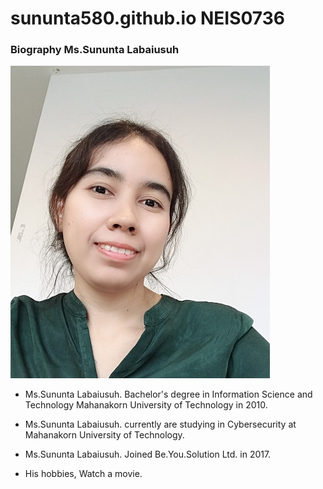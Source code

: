 # sununta580.github.io NEIS0736

### **Biography Ms.Sununta Labaiusuh**

![](sununta.jpg "Ms.Sununta Labaiusuh")

- Ms.Sununta Labaiusuh. Bachelor's degree in Information Science and Technology Mahanakorn University of Technology in 2010.

- Ms.Sununta Labaiusuh. currently are studying in Cybersecurity at Mahanakorn University of Technology.

- Ms.Sununta Labaiusuh. Joined Be.You.Solution Ltd. in 2017.

- His hobbies, Watch a movie.